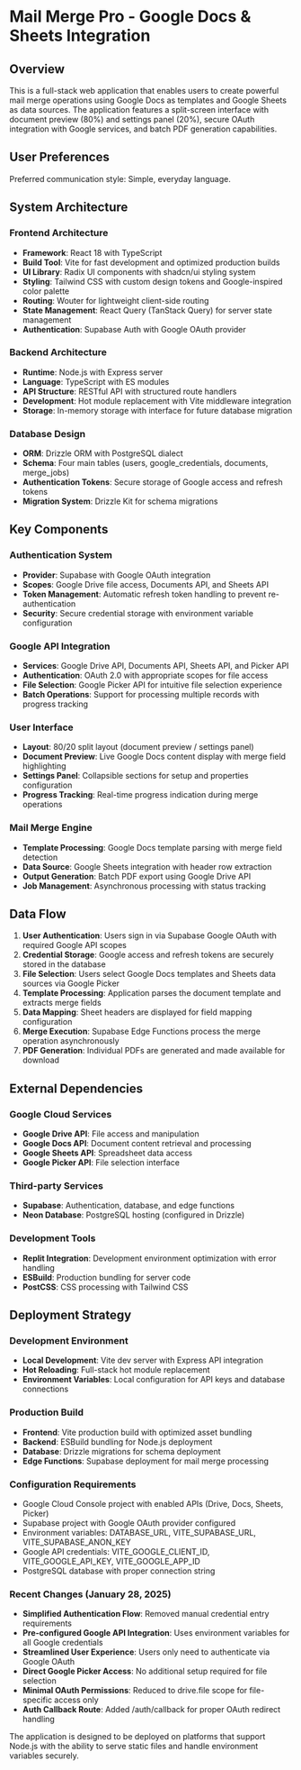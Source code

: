 # Mail Merge Pro - Google Docs & Sheets Integration

## Overview

This is a full-stack web application that enables users to create powerful mail merge operations using Google Docs as templates and Google Sheets as data sources. The application features a split-screen interface with document preview (80%) and settings panel (20%), secure OAuth integration with Google services, and batch PDF generation capabilities.

## User Preferences

Preferred communication style: Simple, everyday language.

## System Architecture

### Frontend Architecture
- **Framework**: React 18 with TypeScript
- **Build Tool**: Vite for fast development and optimized production builds
- **UI Library**: Radix UI components with shadcn/ui styling system
- **Styling**: Tailwind CSS with custom design tokens and Google-inspired color palette
- **Routing**: Wouter for lightweight client-side routing
- **State Management**: React Query (TanStack Query) for server state management
- **Authentication**: Supabase Auth with Google OAuth provider

### Backend Architecture
- **Runtime**: Node.js with Express server
- **Language**: TypeScript with ES modules
- **API Structure**: RESTful API with structured route handlers
- **Development**: Hot module replacement with Vite middleware integration
- **Storage**: In-memory storage with interface for future database migration

### Database Design
- **ORM**: Drizzle ORM with PostgreSQL dialect
- **Schema**: Four main tables (users, google_credentials, documents, merge_jobs)
- **Authentication Tokens**: Secure storage of Google access and refresh tokens
- **Migration System**: Drizzle Kit for schema migrations

## Key Components

### Authentication System
- **Provider**: Supabase with Google OAuth integration
- **Scopes**: Google Drive file access, Documents API, and Sheets API
- **Token Management**: Automatic refresh token handling to prevent re-authentication
- **Security**: Secure credential storage with environment variable configuration

### Google API Integration
- **Services**: Google Drive API, Documents API, Sheets API, and Picker API
- **Authentication**: OAuth 2.0 with appropriate scopes for file access
- **File Selection**: Google Picker API for intuitive file selection experience
- **Batch Operations**: Support for processing multiple records with progress tracking

### User Interface
- **Layout**: 80/20 split layout (document preview / settings panel)
- **Document Preview**: Live Google Docs content display with merge field highlighting
- **Settings Panel**: Collapsible sections for setup and properties configuration
- **Progress Tracking**: Real-time progress indication during merge operations

### Mail Merge Engine
- **Template Processing**: Google Docs template parsing with merge field detection
- **Data Source**: Google Sheets integration with header row extraction
- **Output Generation**: Batch PDF export using Google Drive API
- **Job Management**: Asynchronous processing with status tracking

## Data Flow

1. **User Authentication**: Users sign in via Supabase Google OAuth with required Google API scopes
2. **Credential Storage**: Google access and refresh tokens are securely stored in the database
3. **File Selection**: Users select Google Docs templates and Sheets data sources via Google Picker
4. **Template Processing**: Application parses the document template and extracts merge fields
5. **Data Mapping**: Sheet headers are displayed for field mapping configuration
6. **Merge Execution**: Supabase Edge Functions process the merge operation asynchronously
7. **PDF Generation**: Individual PDFs are generated and made available for download

## External Dependencies

### Google Cloud Services
- **Google Drive API**: File access and manipulation
- **Google Docs API**: Document content retrieval and processing
- **Google Sheets API**: Spreadsheet data access
- **Google Picker API**: File selection interface

### Third-party Services
- **Supabase**: Authentication, database, and edge functions
- **Neon Database**: PostgreSQL hosting (configured in Drizzle)

### Development Tools
- **Replit Integration**: Development environment optimization with error handling
- **ESBuild**: Production bundling for server code
- **PostCSS**: CSS processing with Tailwind CSS

## Deployment Strategy

### Development Environment
- **Local Development**: Vite dev server with Express API integration
- **Hot Reloading**: Full-stack hot module replacement
- **Environment Variables**: Local configuration for API keys and database connections

### Production Build
- **Frontend**: Vite production build with optimized asset bundling
- **Backend**: ESBuild bundling for Node.js deployment
- **Database**: Drizzle migrations for schema deployment
- **Edge Functions**: Supabase deployment for mail merge processing

### Configuration Requirements
- Google Cloud Console project with enabled APIs (Drive, Docs, Sheets, Picker)
- Supabase project with Google OAuth provider configured
- Environment variables: DATABASE_URL, VITE_SUPABASE_URL, VITE_SUPABASE_ANON_KEY
- Google API credentials: VITE_GOOGLE_CLIENT_ID, VITE_GOOGLE_API_KEY, VITE_GOOGLE_APP_ID
- PostgreSQL database with proper connection string

### Recent Changes (January 28, 2025)
- **Simplified Authentication Flow**: Removed manual credential entry requirements
- **Pre-configured Google API Integration**: Uses environment variables for all Google credentials
- **Streamlined User Experience**: Users only need to authenticate via Google OAuth
- **Direct Google Picker Access**: No additional setup required for file selection
- **Minimal OAuth Permissions**: Reduced to drive.file scope for file-specific access only
- **Auth Callback Route**: Added /auth/callback for proper OAuth redirect handling

The application is designed to be deployed on platforms that support Node.js with the ability to serve static files and handle environment variables securely.
